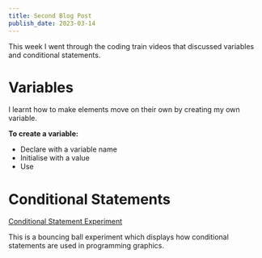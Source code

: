 ```yaml
---
title: Second Blog Post
publish_date: 2023-03-14
---
```


This week I went through the coding train videos that discussed variables and conditional statements. 

# Variables 

I learnt how to make elements move on their own by creating my own variable. 

**To create a variable:**
- Declare with a variable name
- Initialise with a value
- Use 

# Conditional Statements

[Conditional Statement Experiment](https://editor.p5js.org/annieconron/full/-oD0jGn-El)

This is a bouncing ball experiment which displays how conditional statements are used in programming graphics.
